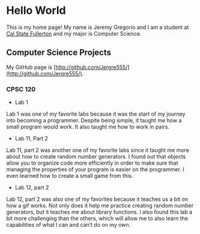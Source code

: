 # Hello World

This is my home page! My name is Jeremy Gregorio and I am a student at [Cal State Fullerton](http://www.fullerton.edu/) and my major is Computer Science.

## Computer Science Projects

My GitHub page is [http://github.com/Jergre555/](http://github.com/Jergre555/).

### CPSC 120

* Lab 1 

Lab 1 was one of my favorite labs because it was the start of my journey into becoming a programmer. Despite being simple, it taught me how a small program would work. It also taught me how to work in pairs.

* Lab 11, Part 2 

Lab 11, part 2 was another one of my favorite labs since it taught me more about how to create random number generators. I found out that objects allow you to organize code more efficiently in order to make sure that managing the properties of your program is easier on the programmer. I even learned how to create a small game from this.

* Lab 12, part 2 

Lab 12, part 2 was also one of my favorites because it teaches us a bit on how a gif works. Not only does it help me practice creating random number generators, but it teaches me about library functions. I also found this lab a bit more challenging than the others, which will allow me to also learn the capabilities of what I can and can’t do on my own.

